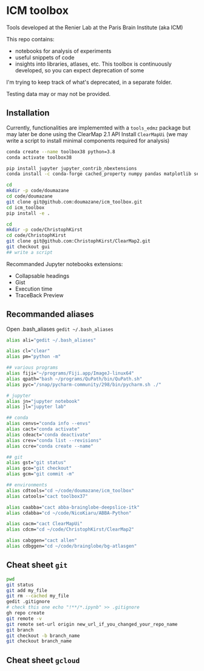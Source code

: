 # ICM toolbox
Tools developed at the Renier Lab at the Paris Brain Institute (aka ICM)

This repo contains: 
- notebooks for analysis of experiments
- useful snippets of code
- insights into libraries, atlases, etc.
This toolbox is continuously developed, so you can expect deprecation of some 

I'm trying to keep track of what's deprecated, in a separate folder.

Testing data may or may not be provided.


## Installation
Currently, functionalities are implememted with a `tools_edmz` package but may later be done using the ClearMap 2.1 API
Install `ClearMapUi` (we may write a script to install minimal components required for analysis)

```bash
conda create --name toolbox38 python=3.8
conda activate toolbox38

pip install jupyter jupyter_contrib_nbextensions
conda install -c conda-forge cached_property numpy pandas matplotlib seaborn

cd
mkdir -p code/doumazane
cd code/doumazane
git clone git@github.com:doumazane/icm_toolbox.git
cd icm_toolbox
pip install -e .

cd
mkdir -p code/ChristophKirst
cd code/ChristophKirst
git clone git@github.com:ChristophKirst/ClearMap2.git
git checkout gui
## write a script
```

Recommanded Jupyter notebooks extensions: 
- Collapsable headings
- Gist
- Execution time
- TraceBack Preview

## Recommanded aliases
Open .bash_aliases
`gedit ~/.bash_aliases`

```bash
alias ali="gedit ~/.bash_aliases"

alias cl="clear"
alias pm="python -m"

## various programs
alias fiji="~/programs/Fiji.app/ImageJ-linux64"
alias qpath="bash ~/programs/QuPath/bin/QuPath.sh"
alias pyc="/snap/pycharm-community/298/bin/pycharm.sh ./"

# jupyter
alias jn="jupyter notebook"
alias jl="jupyter lab"

## conda
alias cenvs="conda info --envs"
alias cact="conda activate"
alias cdeact="conda deactivate"
alias crev="conda list --revisions"
alias ccre="conda create --name"

## git
alias gst="git status"
alias gco="git checkout"
alias gcm="git commit -m"

## environments
alias cdtools="cd ~/code/doumazane/icm_toolbox"
alias catools="cact toolbox37"

alias caabba="cact abba-brainglobe-deepslice-itk"
alias cdabba="cd ~/code/NicoKiaru/ABBA-Python"

alias cacm="cact ClearMapUi"
alias cdcm="cd ~/code/ChristophKirst/ClearMap2"

alias cabggen="cact allen"
alias cdbggen="cd ~/code/brainglobe/bg-atlasgen"
```

## Cheat sheet `git`
```bash
pwd
git status
git add my_file
git rm --cached my_file
gedit .gitignore
# check this one echo "!**/*.ipynb" >> .gitignore
gh repo create
git remote -v
git remote set-url origin new_url_if_you_changed_your_repo_name
git branch 
git checkout -b branch_name
git checkout branch_name 
```

## Cheat sheet `gcloud`